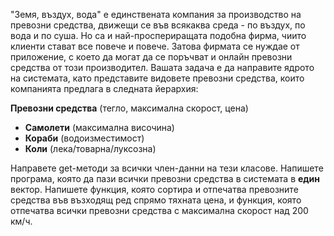 "Земя, въздух, вода" е единствената компания за производство на превозни средства, движещи се във всякаква среда - по въздух, по вода и по суша. Но са и най-проспериращата подобна фирма, чиито клиенти стават все повече и повече. Затова фирмата се нуждае от приложение, с което да могат да се поръчват и онлайн превозни средства от този производител. Вашата задача е да направите ядрото на системата, като представите видовете превозни средства, които компанията предлага в следната йерархия:

**Превозни средства** (тегло, максимална скорост, цена)
 - **Самолети** (максимална височина)
 - **Кораби** (водоизместимост)
 - **Коли** (лека/товарна/луксозна)

Направете get-методи за всички член-данни на тези класове.
Напишете програма, която да пази всички превозни средства в системата в **един** вектор.
Напишете функция, която сортира и отпечатва превозните средства във възходящ ред спрямо тяхната цена, и функция, която отпечатва всички превозни средства с максимална скорост над 200 км/ч.